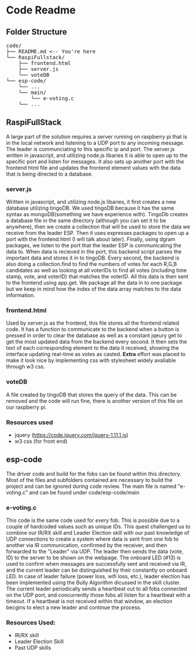# Code Readme

## Folder Structure
<pre>
code/
├── README.md <-- You're here
└── RaspiFullstack/
    ├── frontend.html
    ├── server.js
    └── voteDB
└── esp-code/
    └── ...
    └── main/
        └── e-voting.c
    └── ...
</pre>

## RaspiFullStack
A large part of the solution requires a server running on raspberry pi that is in the local network and listening to a UDP port to any incoming message. The leader is communciating to this specific ip and port. The server.js written in javascript, and utilizing node.js libaries it is able to open up to the specific port and listen for messages. It also sets up another port with the frontend html file and updates the frontend element values with the data that is being directed to a database.

### server.js 
Written in javascript, and utilizing node.js libaries, it first creates a new database utilizing tingoDB. We used tingoDB because it has the same syntax as mongoDB(something we have experience with). TingoDb creates a database file in the same directory (although you can set it to be anywhere), then we create a collection that will be used to store the data we receive from the leader ESP. Then it uses expresses packages to open up a port with the frontend.html (I will talk about later). Finally, using dgram packages, we listen to the port that the leader ESP is communicating the data to.
When data is recieved in the port, this backend script parses the important data and stores it in to tingoDB. Every second, the backend is also doing a collection.find to find the numbers of votes for each R,G,B candidates as well as looking at all voterIDs to find all votes (including time stamp, vote, and voterID) that matches the voterID.
All this data is then sent to the frontend using app.get. We package all the data in to one package but we keep in mind how the index of the data array matches to the data information.

### frontend.html
Used by server.js as the frontend, this file stores all the frontend related code. It has a function to communicate to the backend when a button is pressed in order to clear the database as well as a constant jqeury get to get the most updated data from the backend every second. It then sets the text of each corresponding element to the data it received, showing the interface updating real-time as votes as casted.
<b>Extra</b> effort was placed to make it look nice by implementing css with stylesheet widely avaliable through w3 css.

### voteDB
A file created by tingoDB that stores the query of the data. This can be removed and the code will run fine, there is another version of this file on our raspberry pi.

### Resources used
- jquery (https://code.jquery.com/jquery-1.11.1.js)
- w3 css (for front end)

## esp-code
The driver code and build for the fobs can be found within this directory. Most of the files and subfolders contained are necessary to build the project and can be ignored during code review. The main file is named "e-voting.c" and can be found under code/esp-code/main
    
### e-voting.c
This code is the same code used for *every* fob. This is possible due to a couple of hardcoded values such as unique IDs. This quest challenged us to combine our IR/RX skill and Leader Election skill with our past knowledge of UDP connections to create a system where data is sent from one fob to another via IR communication, confirmed by the receiver, and then forwarded to the "Leader" via UDP. The leader then sends the data (vote, ID) to the server to be shown on the webpage. The onboard LED (#13) is used to confirm when messages are successfully sent and received via IR, and the current leader can be distinguished by their constantly on onboard LED. In case of leader failure (power loss, wifi loss, etc.), leader election has been implemented using the Bully Algorithm dicussed in the skill cluster. The current leader periodically sends a heartbeat out to all fobs connected on the UDP port, and concurrently those fobs all listen for a heartbeat with a timeout. If a heartbeat is not received within that window, an election becgins to elect a new leader and continue the process.
    
### Resources Used:
- IR/RX skill
- Leader Election Skill
- Past UDP skills
